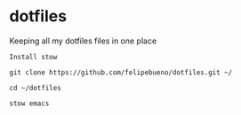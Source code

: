 dotfiles
========

Keeping all my dotfiles files in one place

```
Install stow

git clone https://github.com/felipebueno/dotfiles.git ~/

cd ~/dotfiles

stow emacs
```
